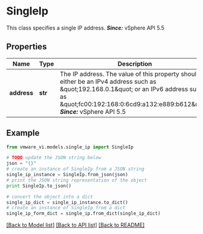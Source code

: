 # SingleIp

This class specifies a single IP address.  ***Since:*** vSphere API 5.5 

## Properties
Name | Type | Description | Notes
------------ | ------------- | ------------- | -------------
**address** | **str** | The IP address.  The value of this property should either be an IPv4 address such as \&quot;192.168.0.1\&quot; or an IPv6 address such as \&quot;fc00:192:168:0:6cd9:a132:e889:b612\&quot;  ***Since:*** vSphere API 5.5  | 

## Example

```python
from vmware_vi.models.single_ip import SingleIp

# TODO update the JSON string below
json = "{}"
# create an instance of SingleIp from a JSON string
single_ip_instance = SingleIp.from_json(json)
# print the JSON string representation of the object
print SingleIp.to_json()

# convert the object into a dict
single_ip_dict = single_ip_instance.to_dict()
# create an instance of SingleIp from a dict
single_ip_form_dict = single_ip.from_dict(single_ip_dict)
```
[[Back to Model list]](../README.md#documentation-for-models) [[Back to API list]](../README.md#documentation-for-api-endpoints) [[Back to README]](../README.md)


